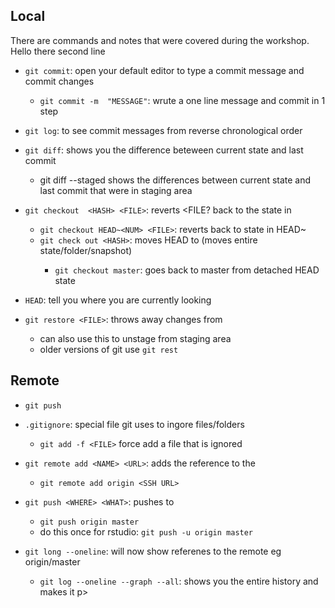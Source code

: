 ## Local
There are commands and notes that were covered during the workshop.
Hello there
second line
- `git commit`: open your default editor to type a commit message and commit changes
	- `git commit -m  "MESSAGE"`: wrute a one line message and commit in 1 step
- `git log`: to see commit messages from reverse chronological order
- `git diff`: shows you the difference beteween current state and last commit
	- git diff --staged shows the differences between current state and last commit that were in staging area

- `git checkout  <HASH> <FILE>`: reverts <FILE? back to the state in <HASH>
	- `git checkout HEAD~<NUM> <FILE>`: reverts <FILE> back to state in HEAD~<NUM>
	- `git check out <HASH>`: moves HEAD to <HASH> (moves entire state/folder/snapshot)
		- `git checkout master`: goes back to master from detached HEAD state
- `HEAD`: tell you where you are currently looking
- `git restore <FILE>`: throws away changes from <FILE>
	- can also use this to unstage from staging area
	- older versions of git use `git rest`
## Remote
- `git push`

- `.gitignore`: special file git uses to ingore files/folders
	- `git add -f <FILE>` force add a file that is ignored
- `git remote add <NAME> <URL>`: adds the reference <NAME> to the <URL>
	- `git remote add origin <SSH URL>`
- `git push <WHERE> <WHAT>`: pushes <WHAT> to <WHERE>
	- `git push origin master`
	- do this once for rstudio: `git push -u origin master` 
- `git long --oneline`: will now show referenes to the remote eg origin/master

	- `git log --oneline --graph --all`: shows you the entire history and makes it p>
